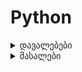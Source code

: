 # Python

<details>
    <summary>დავალებები</summary>

- [დავალება 1](https://forms.gle/GF8Z63eRmKc2QfUe8)

</details>

<details>
    <summary>მასალები</summary>

- [Workshop 1](docs/WORKSHOP_1.md)
- [Workshop 2](docs/WORKSHOP_2.md)

</details>

